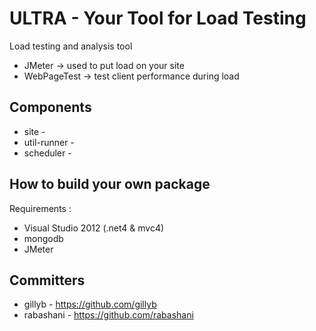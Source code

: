 ULTRA - Your Tool for Load Testing
================================

Load testing and analysis tool
 - JMeter -> used to put load on your site
 - WebPageTest -> test client performance during load

Components
-------------
* site - 
* util-runner - 
* scheduler - 

How to build your own package
-----------------------------
Requirements :
* Visual Studio 2012 (.net4 & mvc4)
* mongodb
* JMeter

Committers
----------
* gillyb - https://github.com/gillyb
* rabashani - https://github.com/rabashani
